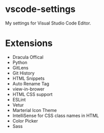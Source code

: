 # vscode-settings
My settings for Visual Studio Code Editor.
# Extensions
 * Dracula Offical
 * Python
 * GitLens
 * Git History
 * HTML Snippets
 * Auto Rename Tag
 * view-in-brower
 * HTML CSS support
 * ESLint
 * Vetur
 * Marterial Icon Theme
 * IntelliSense for CSS class names in HTML
 * Color Picker
 * Sass
